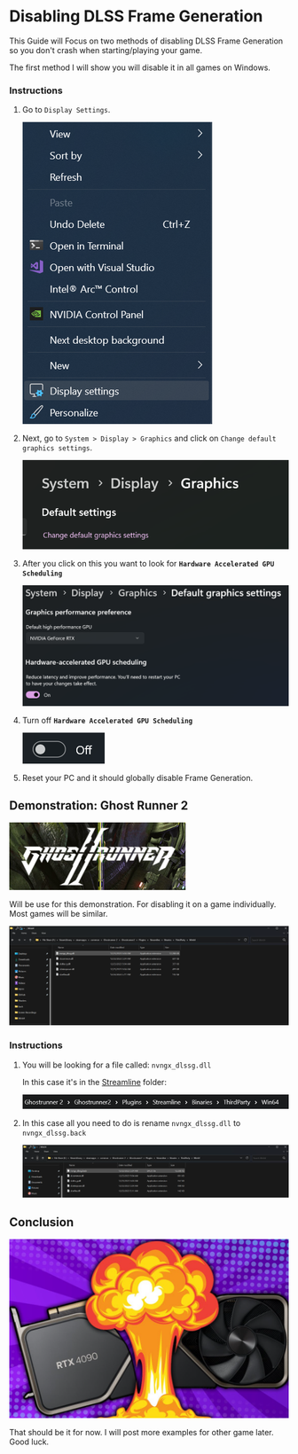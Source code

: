
# Disabling DLSS Frame Generation

This Guide will Focus on two methods of disabling DLSS Frame Generation so you don't crash when starting/playing your game.

The first method I will show you will disable it in all games on Windows.

### Instructions

1. Go to `Display Settings`.

    ![](images/dlssfg/dlssfg1.png)

2. Next, go to `System > Display > Graphics` and click on `Change default  graphics settings`.

    ![](images/dlssfg/dlssfg2.png)

3. After you click on this you want to look for **`Hardware Accelerated GPU Scheduling`**

    ![](images/dlssfg/dlssfg3.png)

4. Turn off **`Hardware Accelerated GPU Scheduling`**

    ![](images/dlssfg/dlssfg4.png)

5. Reset your PC and it should globally disable Frame Generation.

## Demonstration: Ghost Runner 2

![](images/dlssfg/dlssfg5.png)

Will be use for this demonstration. For disabling it on a game individually. Most games will be similar.

![](images/dlssfg/dlssfg6.png)

### Instructions

1. You will be looking for a file called: `nvngx_dlssg.dll`

    In this case it's in the [Streamline](https://developer.nvidia.com/rtx/streamline) folder:

    ![](images/dlssfg/dlssfg7.png)

2. In this case all you need to do is rename `nvngx_dlssg.dll` to `nvngx_dlssg.back`

    ![](images/dlssfg/dlssfg8.png)

## Conclusion

![](images/dlssfg/dlssfg9.png)

That should be it for now. I will post more examples for other game later. Good luck.

